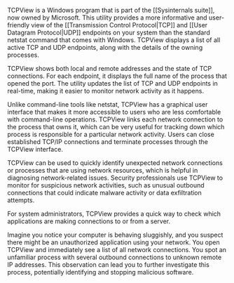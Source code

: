 TCPView is a Windows program that is part of the [[Sysinternals suite]], now owned by Microsoft. This utility provides a more informative and user-friendly view of the [[Transmission Control Protocol|TCP]] and [[User Datagram Protocol|UDP]] endpoints on your system than the standard netstat command that comes with Windows. TCPView displays a list of all active TCP and UDP endpoints, along with the details of the owning processes.

TCPView shows both local and remote addresses and the state of TCP connections. For each endpoint, it displays the full name of the process that opened the port. The utility updates the list of TCP and UDP endpoints in real-time, making it easier to monitor network activity as it happens.

Unlike command-line tools like netstat, TCPView has a graphical user interface that makes it more accessible to users who are less comfortable with command-line operations. TCPView links each network connection to the process that owns it, which can be very useful for tracking down which process is responsible for a particular network activity. Users can close established TCP/IP connections and terminate processes through the TCPView interface.

TCPView can be used to quickly identify unexpected network connections or processes that are using network resources, which is helpful in diagnosing network-related issues. Security professionals use TCPView to monitor for suspicious network activities, such as unusual outbound connections that could indicate malware activity or data exfiltration attempts.

For system administrators, TCPView provides a quick way to check which applications are making connections to or from a server.

Imagine you notice your computer is behaving sluggishly, and you suspect there might be an unauthorized application using your network. You open TCPView and immediately see a list of all network connections. You spot an unfamiliar process with several outbound connections to unknown remote IP addresses. This observation can lead you to further investigate this process, potentially identifying and stopping malicious software.



